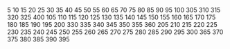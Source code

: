 5 10 15 20 25 30 35 40 45 50 55 60 65 70 75 80 85 90 95 100 305 310 315 320 325 400
105 110 115 120 125 130 135 140 145 150 155 160 165 170 175 180 185 190 195 200 330 335 340 345 350 355 360
205 210 215 220 225 230 235 240 245 250 255 260 265 270 275 280 285 290 295 300 365 370 375 380 385 390 395 
